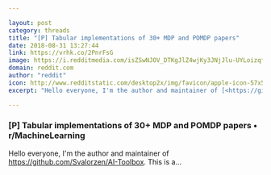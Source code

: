 ```yaml
---

layout: post
category: threads
title: "[P] Tabular implementations of 30+ MDP and POMDP papers"
date: 2018-08-31 13:27:44
link: https://vrhk.co/2PnrFsG
image: https://i.redditmedia.com/isZSwNJOV_DTKgJlZ4wjKy3JNjJlu-UYLoizqf7QjNw.jpg?w=320&s=e175e8f77ba22837f817c8c5e016b1c0
domain: reddit.com
author: "reddit"
icon: http://www.redditstatic.com/desktop2x/img/favicon/apple-icon-57x57.png
excerpt: "Hello everyone, I'm the author and maintainer of [<https://github.com/Svalorzen/AI-Toolbox>](<https://github.com/Svalorzen/AI-Toolbox>). This is a..."

---
```


### [P] Tabular implementations of 30+ MDP and POMDP papers • r/MachineLearning

Hello everyone, I'm the author and maintainer of [<https://github.com/Svalorzen/AI-Toolbox>](<https://github.com/Svalorzen/AI-Toolbox>). This is a...